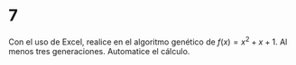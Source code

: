 # 7

Con el uso de Excel, realice en el algoritmo genético de $`f(x)=x^2+x+1`$. Al menos tres generaciones. Automatice el cálculo.
